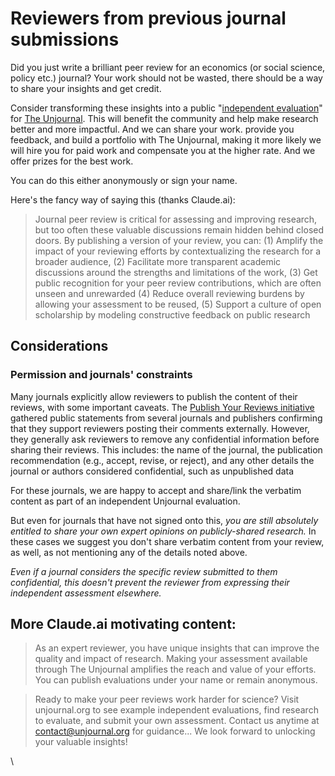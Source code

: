 # Reviewers from previous journal submissions

Did you just write a brilliant peer review for an economics (or social science, policy etc.) journal? Your work should not be wasted, there should be a way to share your insights and get credit.&#x20;

Consider transforming these insights into a public "[independent evaluation](./)" for [The Unjournal](https://app.gitbook.com/o/-MfFk4CTSGwVOPkwnRgx/s/-MkORcaM5xGxmrnczq25/). This will benefit the community and help make research better and more impactful. And we can share your work. provide you feedback, and build a portfolio with The Unjournal, making it more likely we will hire you for paid work and compensate you at the higher rate. And we offer prizes for the best work.&#x20;

You can do this either anonymously or sign your name.

Here's the fancy way of saying this (thanks Claude.ai):

> Journal peer review is critical for assessing and improving research, but too often these valuable discussions remain hidden behind closed doors. By publishing a version of your review, you can:  (1) Amplify the impact of your reviewing efforts by contextualizing the research for a broader audience, (2)  Facilitate more transparent academic discussions around the strengths and limitations of the work, (3) Get public recognition for your peer review contributions, which are often unseen and unrewarded (4) Reduce overall reviewing burdens by allowing your assessment to be reused, (5) Support a culture of open scholarship by modeling constructive feedback on public research

## Considerations

### Permission and journals' constraints

Many journals explicitly allow reviewers to publish the content of their reviews, with some important caveats. The [Publish Your Reviews initiative](https://freeourknowledge.org/2022-07-17-publish-your-reviews/) gathered public statements from several journals and publishers confirming that they support reviewers posting their comments externally. However, they generally ask reviewers to remove any confidential information before sharing their reviews. This includes: the name of the journal,  the publication recommendation (e.g., accept, revise, or reject), and any other details the journal or authors considered confidential, such as unpublished data

For these journals, we are happy to accept and share/link the verbatim content as part of an independent Unjournal evaluation.&#x20;

But even for journals that have not signed onto this, _you are still absolutely entitled to share your own expert opinions on publicly-shared research._ In these cases we suggest you don't share verbatim content from your review, as well, as not mentioning any of the details noted above.&#x20;

_Even if a journal considers the specific review submitted to them confidential, this doesn't prevent the reviewer from expressing their independent assessment elsewhere._



## More Claude.ai motivating content:

> As an expert reviewer, you have unique insights that can improve the quality and impact of research. Making your assessment available through The Unjournal amplifies the reach and value of your efforts. You can publish evaluations under your name or remain anonymous.

> Ready to make your peer reviews work harder for science? Visit unjournal.org to see example independent evaluations, find research to evaluate, and submit your own assessment. Contact us anytime at contact@unjournal.org for guidance... We look forward to unlocking your valuable insights!

\
